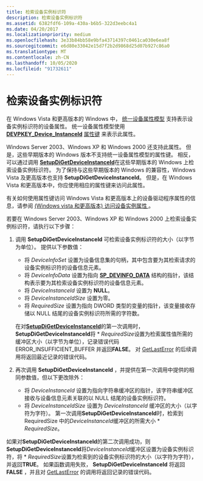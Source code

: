 ```yaml
---
title: 检索设备实例标识符
description: 检索设备实例标识符
ms.assetid: 6382fdf6-109a-430a-b6b5-322d3eebc4a1
ms.date: 04/20/2017
ms.localizationpriority: medium
ms.openlocfilehash: 3e33b84bb58e9bfa43714397c0461ca030e6ea8f
ms.sourcegitcommit: e6d80e33042e15d7f2b2d9868d25d07b927c86a0
ms.translationtype: MT
ms.contentlocale: zh-CN
ms.lasthandoff: 10/05/2020
ms.locfileid: "91732611"
---
```

# <a name="retrieving-a-device-instance-identifier"></a>检索设备实例标识符


在 Windows Vista 和更高版本的 Windows 中， [统一设备属性模型](unified-device-property-model--windows-vista-and-later-.md) 支持表示设备实例标识符的设备属性。 统一设备属性模型使用 [**DEVPKEY_Device_InstanceId**](./devpkey-device-instanceid.md) [属性键](property-keys.md) 来表示此属性。

Windows Server 2003、Windows XP 和 Windows 2000 还支持此属性。 但是，这些早期版本的 Windows 版本不支持统一设备属性模型的属性键。 相反，可以通过调用 [**SetupDiGetDeviceInstanceId**](/windows/win32/api/setupapi/nf-setupapi-setupdigetdeviceinstanceida)在这些早期版本的 Windows 上检索设备实例标识符。 为了保持与这些早期版本的 Windows 的兼容性，Windows Vista 及更高版本也支持 **SetupDiGetDeviceInstanceId**。 但是，在 Windows Vista 和更高版本中，你应使用相应的属性键来访问此属性。

有关如何使用属性键访问 Windows Vista 和更高版本上的设备驱动程序属性的信息，请参阅 [ (Windows vista 和更高版本) 访问设备实例属性 ](accessing-device-instance-properties--windows-vista-and-later-.md)。

若要在 Windows Server 2003、Windows XP 和 Windows 2000 上检索设备实例标识符，请执行以下步骤：

1.  调用 **SetupDiGetDeviceInstanceId** 可检索设备实例标识符的大小（以字节为单位）。 提供以下参数值：

    -   将 *DeviceInfoSet* 设置为设备信息集的句柄，其中包含要为其检索请求的设备实例标识符的设备信息元素。
    -   将 *DeviceInfoData* 设置为指向 [**SP_DEVINFO_DATA**](/windows/win32/api/setupapi/ns-setupapi-sp_devinfo_data) 结构的指针，该结构表示要为其检索设备实例标识符的设备信息元素。
    -   将 *DeviceInstanceId* 设置为 **NULL**。
    -   将 *DeviceInstanceIdSize* 设置为零。
    -   将 *RequiredSize* 设置为指向 DWORD 类型的变量的指针，该变量接收存储以 NULL 结尾的设备实例标识符所需的字符数。

    在对[**SetupDiGetDeviceInstanceId**](/windows/win32/api/setupapi/nf-setupapi-setupdigetdeviceinstanceida)的第一次调用时， **SetupDiGetDeviceInstanceId**将 \* *RequiredSize*设置为检索属性值所需的缓冲区大小（以字节为单位），记录错误代码 ERROR_INSUFFICIENT_BUFFER 并返回**FALSE**。 对 [GetLastError](/windows/win32/api/errhandlingapi/nf-errhandlingapi-getlasterror) 的后续调用将返回最近记录的错误代码。

2.  再次调用 **SetupDiGetDeviceInstanceId** ，并提供在第一次调用中提供的相同参数值，但以下更改除外：
    -   将 *DeviceInstanceId* 设置为指向字符串缓冲区的指针，该字符串缓冲区接收与设备信息元素关联的以 NULL 结尾的设备实例标识符。
    -   将 *DeviceInstanceIdSize* 设置为 *DeviceInstanceId* 缓冲区的大小（以字符为字符）。 第一次调用**SetupDiGetDeviceInstanceId**时，检索到 RequiredSize 中的*DeviceInstanceId*缓冲区的所需大小 \* *RequiredSize*。

如果对**SetupDiGetDeviceInstanceId**的第二次调用成功，则**SetupDiGetDeviceInstanceId**将*DeviceInstanceId*缓冲区设置为设备实例标识符，将 \* *RequiredSize*设置为检索到的设备实例标识符的大小（以字符为字符），并返回**TRUE**。 如果函数调用失败， **SetupDiGetDeviceInstanceId** 将返回 **FALSE** ，并且对 [GetLastError](/windows/win32/api/errhandlingapi/nf-errhandlingapi-getlasterror) 的调用将返回记录的错误代码。

